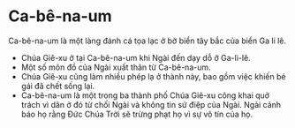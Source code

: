 # Ca-bê-na-um

Ca-bê-na-um là một làng đánh cá tọa lạc ở bờ biển tây bắc của biển Ga li lê.
- Chúa Giê-xu ở tại Ca-bê-na-um khi Ngài đến dạy dỗ ở Ga-li-lê.
- Một số môn đồ của Ngài xuất thân từ Ca-bê-na-um.
- Chúa Giê-xu cũng làm nhiều phép lạ ở thành này, bao gồm việc khiến bé gái đã chết sống lại.
- Ca-bê-na-um là một trong ba thành phố Chúa Giê-xu công khai quở trách vì dân ở đó từ chối Ngài và không tin sứ điệp của Ngài. Ngài cảnh báo họ rằng Đức Chúa Trời sẽ trừng phạt họ vì sự vô tín của họ.

